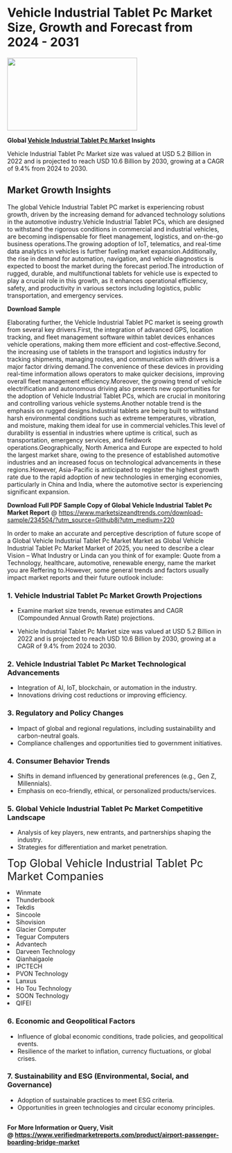 <H1>Vehicle Industrial Tablet Pc Market Size, Growth and Forecast from 2024 - 2031</H1><img class="aligncenter size-medium wp-image-584254" src="https://thirdeyenews.in/wp-content/uploads/2024/09/Global-Market-Research-300x168.jpeg" alt="" width="300" height="168" /><p><strong>Global&nbsp;<a href="https://www.marketsizeandtrends.com/download-sample/234504/?utm_source=Github8j?utm_medium=220">Vehicle Industrial Tablet Pc Market</a> Insights</strong></p><p>Vehicle Industrial Tablet Pc Market size was valued at USD 5.2 Billion in 2022 and is projected to reach USD 10.6 Billion by 2030, growing at a CAGR of 9.4% from 2024 to 2030.</p><p><h2>Market Growth Insights</h2> <p>The global Vehicle Industrial Tablet PC market is experiencing robust growth, driven by the increasing demand for advanced technology solutions in the automotive industry.Vehicle Industrial Tablet PCs, which are designed to withstand the rigorous conditions in commercial and industrial vehicles, are becoming indispensable for fleet management, logistics, and on-the-go business operations.The growing adoption of IoT, telematics, and real-time data analytics in vehicles is further fueling market expansion.Additionally, the rise in demand for automation, navigation, and vehicle diagnostics is expected to boost the market during the forecast period.The introduction of rugged, durable, and multifunctional tablets for vehicle use is expected to play a crucial role in this growth, as it enhances operational efficiency, safety, and productivity in various sectors including logistics, public transportation, and emergency services.</p> <p><strong>Download Sample</strong></p> <p>Elaborating further, the Vehicle Industrial Tablet PC market is seeing growth from several key drivers.First, the integration of advanced GPS, location tracking, and fleet management software within tablet devices enhances vehicle operations, making them more efficient and cost-effective.Second, the increasing use of tablets in the transport and logistics industry for tracking shipments, managing routes, and communication with drivers is a major factor driving demand.The convenience of these devices in providing real-time information allows operators to make quicker decisions, improving overall fleet management efficiency.Moreover, the growing trend of vehicle electrification and autonomous driving also presents new opportunities for the adoption of Vehicle Industrial Tablet PCs, which are crucial in monitoring and controlling various vehicle systems.Another notable trend is the emphasis on rugged designs.Industrial tablets are being built to withstand harsh environmental conditions such as extreme temperatures, vibration, and moisture, making them ideal for use in commercial vehicles.This level of durability is essential in industries where uptime is critical, such as transportation, emergency services, and fieldwork operations.Geographically, North America and Europe are expected to hold the largest market share, owing to the presence of established automotive industries and an increased focus on technological advancements in these regions.However, Asia-Pacific is anticipated to register the highest growth rate due to the rapid adoption of new technologies in emerging economies, particularly in China and India, where the automotive sector is experiencing significant expansion.</p> <p><span class=""><strong>Download Full PDF Sample Copy of Global Vehicle Industrial Tablet Pc Market Report</strong> @ <a href="https://www.marketsizeandtrends.com/download-sample/234504/?utm_source=Github8j?utm_medium=220" target="_blank">https://www.marketsizeandtrends.com/download-sample/234504/?utm_source=Github8j?utm_medium=220</a></span></p><p>In order to make an accurate and perceptive description of future scope of a Global&nbsp;Vehicle Industrial Tablet Pc Market Market as Global&nbsp;Vehicle Industrial Tablet Pc Market Market of 2025, you need to describe a clear Vision &ndash; What Industry or Linda can you think of for example: Quote from a Technology, healthcare, automotive, renewable energy, name the market you are Reffering to.However, some general trends and factors usually impact market reports and their future outlook include:</p><h3>1.&nbsp;<strong>Vehicle Industrial Tablet Pc Market Growth Projections</strong></h3><ul><li>Examine market size trends, revenue estimates and CAGR (Compounded Annual Growth Rate) projections.</li><li><p>Vehicle Industrial Tablet Pc Market size was valued at USD 5.2 Billion in 2022 and is projected to reach USD 10.6 Billion by 2030, growing at a CAGR of 9.4% from 2024 to 2030.</p></li></ul><h3>2.&nbsp;<strong>Vehicle Industrial Tablet Pc Market Technological Advancements</strong></h3><ul><li>Integration of AI, IoT, blockchain, or automation in the industry.</li><li>Innovations driving cost reductions or improving efficiency.</li></ul><h3>3.&nbsp;<strong>Regulatory and Policy Changes</strong></h3><ul><li>Impact of global and regional regulations, including sustainability and carbon-neutral goals.</li><li>Compliance challenges and opportunities tied to government initiatives.</li></ul><h3>4.&nbsp;<strong>Consumer Behavior Trends</strong></h3><ul><li>Shifts in demand influenced by generational preferences (e.g., Gen Z, Millennials).</li><li>Emphasis on eco-friendly, ethical, or personalized products/services.</li></ul><h3>5.&nbsp;<strong>Global Vehicle Industrial Tablet Pc Market Competitive Landscape</strong></h3><ul><li>Analysis of key players, new entrants, and partnerships shaping the industry.</li><li>Strategies for differentiation and market penetration.</li></ul><p data-pm-slice="1 1 []"><span style="color: inherit; font-family: inherit; font-size: 25px;">Top Global Vehicle Industrial Tablet Pc Market Companies</span></p><div class="" data-test-id=""><p><li>Winmate</li><li> Thunderbook</li><li> Tekdis</li><li> Sincoole</li><li> Sihovision</li><li> Glacier Computer</li><li> Teguar Computers</li><li> Advantech</li><li> Darveen Technology</li><li> Qianhaigaole</li><li> IPCTECH</li><li> PVON Technology</li><li> Lanxus</li><li> Ho Tou Technology</li><li> SOON Technology</li><li> QIFEI</li></p></div><h3>6.&nbsp;<strong>Economic and Geopolitical Factors</strong></h3><ul><li>Influence of global economic conditions, trade policies, and geopolitical events.</li><li>Resilience of the market to inflation, currency fluctuations, or global crises.</li></ul><h3>7.&nbsp;<strong>Sustainability and ESG (Environmental, Social, and Governance)</strong></h3><ul><li>Adoption of sustainable practices to meet ESG criteria.</li><li>Opportunities in green technologies and circular economy principles.</li></ul><h2><strong style="font-size: 14px;">For More Information or Query, Visit @&nbsp;</strong><a style="background-color: #ffffff; font-size: 14px;" href="https://www.marketsizeandtrends.com/report/vehicle-industrial-tablet-pc-market/" target="_blank">https://www.verifiedmarketreports.com/product/airport-passenger-boarding-bridge-market</a></h2>